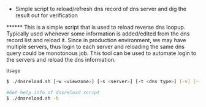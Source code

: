 * Simple script to reload/refresh dns record of dns server and dig the result out for verification

****** This is a simple script that is used to reload reverse dns loopup. Typically used whenever some information is added/edited from the dns record list and reload it. Since in production environment, we may have multiple servers, thus login  to each server and reloading the same dns query could be monotonous job. This tool can be used to automate login to the servers and reload the dns information.

`Usage`

```Bash
$ ./dnsreload.sh [-w <viewzone>] [-s <server>] [-t <dns type>] [-v] [--debug] host

#Get help info of dnsreload script
$ ./dnsreload.sh -h
```